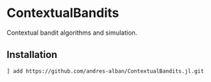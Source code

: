 # ContextualBandits

Contextual bandit algorithms and simulation.


## Installation

```
] add https://github.com/andres-alban/ContextualBandits.jl.git
```
